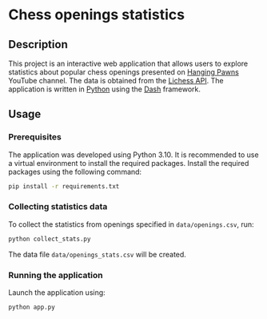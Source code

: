 # Chess openings statistics

## Description

This project is an interactive web application that allows users to explore statistics about popular chess openings presented on [Hanging Pawns](https://www.youtube.com/@HangingPawns/playlists) YouTube channel. The data is obtained from the [Lichess API](https://lichess.org/api). The application is written in [Python](https://www.python.org/) using the [Dash](https://dash.plotly.com/) framework.

## Usage

### Prerequisites

The application was developed using Python 3.10. It is recommended to use a virtual environment to install the required packages.
Install the required packages using the following command:

```bash
pip install -r requirements.txt
```

### Collecting statistics data

To collect the statistics from openings specified in `data/openings.csv`, run:

```bash
python collect_stats.py
```

The data file `data/openings_stats.csv` will be created.

### Running the application

Launch the application using:

```bash
python app.py
```
